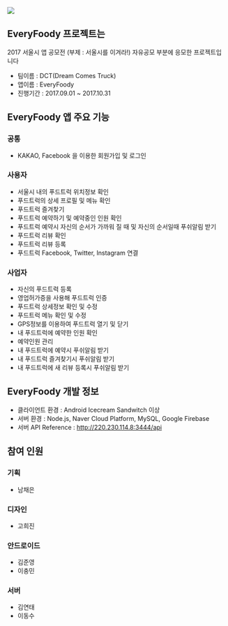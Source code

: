 ![](https://s3.ap-northeast-2.amazonaws.com/everyfoody/everyfoody.png)

## EveryFoody 프로젝트는

2017 서울시 앱 공모전 (부제 : 서울시를 이겨라!) 자유공모 부분에 응모한 프로젝트입니다

* 팀이름 : DCT(Dream Comes Truck)
* 앱이름 : EveryFoody
* 진행기간 : 2017.09.01 ~ 2017.10.31



## EveryFoody 앱 주요 기능

### 공통

* KAKAO, Facebook 을 이용한 회원가입 및 로그인

###  사용자

* 서울시 내의 푸드트럭 위치정보 확인
* 푸드트럭의 상세 프로필 및 메뉴 확인
* 푸드트럭 즐겨찾기
* 푸드트럭 예약하기 및 예약중인 인원 확인
* 푸드트럭 예약시 자신의 순서가 가까워 질 때 및 자신의 순서일때 푸쉬알림 받기
* 푸드트럭 리뷰 확인
* 푸드트럭 리뷰 등록
* 푸드트럭 Facebook, Twitter, Instagram 연결



### 사업자

* 자신의 푸드트럭 등록 
* 영업허가증을 사용해 푸드트럭 인증
* 푸드트럭 상세정보 확인 및 수정
* 푸드트럭 메뉴 확인 및 수정
* GPS정보를 이용하여 푸드트럭 열기 및 닫기
* 내 푸드트럭에 예약한 인원 확인
* 예약인원 관리
* 내 푸드트럭에 예약시 푸쉬알림 받기 
* 내 푸드트럭 즐겨찾기시 푸쉬알림 받기
* 내 푸드트럭에 새 리뷰 등록시 푸쉬알림 받기



## EveryFoody 개발 정보

* 클라이언트 환경 : Android Icecream Sandwitch 이상
* 서버 환경 : Node.js, Naver Cloud Platform, MySQL, Google Firebase
* 서버 API Reference : http://220.230.114.8:3444/api



## 참여 인원 

### 기획

* 남채은

### 디자인

* 고희진

### 안드로이드 

* 김준영
* 이충민

### 서버

* 김연태
* 이동수





